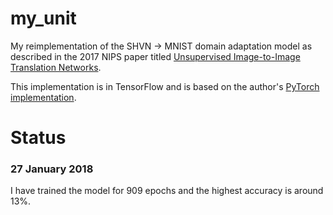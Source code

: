# my_unit
My reimplementation of the SHVN -> MNIST domain adaptation model as described in the 2017 NIPS paper titled [Unsupervised Image-to-Image Translation Networks](https://arxiv.org/pdf/1703.00848.pdf).

This implementation is in TensorFlow and is based on the author's [PyTorch implementation](https://github.com/mingyuliutw/UNIT).

# Status
### 27 January 2018
I have trained the model for 909 epochs and the highest accuracy is around 13%.
